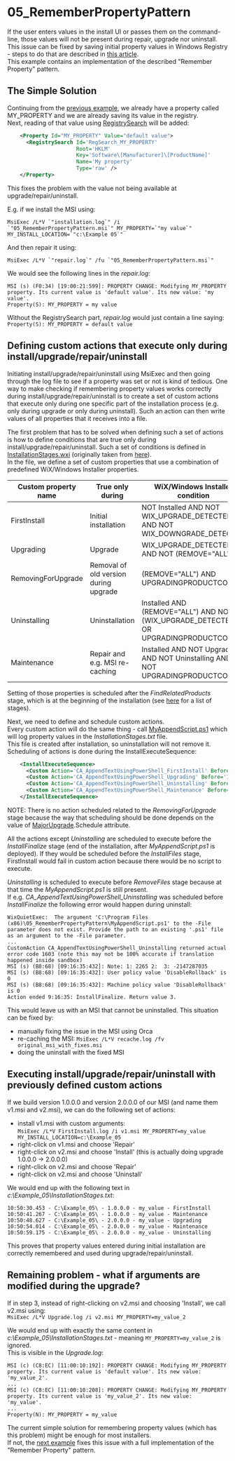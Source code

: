 # 05_RememberPropertyPattern

If the user enters values in the install UI or passes them on the command-line, those values will not be present during repair, upgrade nor uninstall. This issue can be fixed by saving initial property values in Windows Registry - steps to do that are described in [this article](https://robmensching.com/blog/posts/2010/5/2/the-wix-toolsets-remember-property-pattern/).\
This example contains an implementation of the described "Remember Property" pattern.

## The Simple Solution

Continuing from the [previous example](../04_PowerShellPreconditionCustomAction/), we already have a property called MY_PROPERTY and we are already saving its value in the registry.\
Next, reading of that value using [RegistrySearch](https://wixtoolset.org/documentation/manual/v3/xsd/wix/registrysearch.html) will be added:
```xml
    <Property Id="MY_PROPERTY" Value="default value">
      <RegistrySearch Id='RegSearch_MY_PROPERTY'
                      Root='HKLM'
                      Key='Software\[Manufacturer]\[ProductName]'
                      Name='My property'
                      Type='raw' />
    </Property>
```
This fixes the problem with the value not being available at upgrade/repair/uninstall.

E.g. if we install the MSI using:
```
MsiExec /L*V `"installation.log`" /i `"05_RememberPropertyPattern.msi`" MY_PROPERTY=`"my value`" MY_INSTALL_LOCATION=`"c:\Example 05`"
```
And then repair it using:
```
MsiExec /L*V `"repair.log`" /fu `"05_RememberPropertyPattern.msi`"
```
We would see the following lines in the *repair.log*:
```
MSI (s) (F0:34) [19:00:21:599]: PROPERTY CHANGE: Modifying MY_PROPERTY property. Its current value is 'default value'. Its new value: 'my value'.
Property(S): MY_PROPERTY = my value
```
Without the RegistrySearch part, *repair.log* would just contain a line saying: `Property(S): MY_PROPERTY = default value`

## Defining custom actions that execute only during install/upgrade/repair/uninstall

Initiating install/upgrade/repair/uninstall using MsiExec and then going through the log file to see if a property was set or not is kind of tedious. One way to make checking if remembering property values works correctly during install/upgrade/repair/uninstall is to create a set of custom actions that execute only during one specific part of the installation process (e.g. only during upgrade or only during uninstall). Such an action can then write values of all properties that it receives into a file.

The first problem that has to be solved when defining such a set of actions is how to define conditions that are true only during install/upgrade/repair/uninstall. Such a set of conditions is defined in [InstallationStages.wxi](InstallationStages.wxi) (originally taken from [here](https://gist.github.com/dander/8408382)).\
In the file, we define a set of custom properties that use a combination of predefined WiX/Windows Installer properties.

| Custom property name | True only during                      | WiX/Windows Installer condition |
|----------------------|---------------------------------------|---------------------------------|
| FirstInstall         | Initial installation                  | NOT Installed AND NOT WIX_UPGRADE_DETECTED AND NOT WIX_DOWNGRADE_DETECTED |
| Upgrading            | Upgrade                               | WIX_UPGRADE_DETECTED AND NOT (REMOVE="ALL") |
| RemovingForUpgrade   | Removal of old version during upgrade | (REMOVE="ALL") AND UPGRADINGPRODUCTCODE |
| Uninstalling         | Uninstallation                        | Installed AND (REMOVE="ALL") AND NOT (WIX_UPGRADE_DETECTED OR UPGRADINGPRODUCTCODE) |
| Maintenance          | Repair and e.g. MSI re-caching        | Installed AND NOT Upgrading AND NOT Uninstalling AND NOT UPGRADINGPRODUCTCODE |

Setting of those properties is scheduled after the *FindRelatedProducts* stage, which is at the beginning of the installation (see [here](../04_PowerShellPreconditionCustomAction#overview-of-install-stages) for a list of stages).

Next, we need to define and schedule custom actions.\
Every custom action will do the same thing - call [MyAppendScript.ps1](MyAppendScript.ps1) which will log property values in the *InstallationStages.txt* file.\
This file is created after installation, so uninstallation will not remove it.
Scheduling of actions is done during the InstallExecuteSequence:
```xml
    <InstallExecuteSequence>
      <Custom Action='CA_AppendTextUsingPowerShell_FirstInstall' Before='InstallFinalize'>FirstInstall</Custom>
      <Custom Action='CA_AppendTextUsingPowerShell_Upgrading' Before='InstallFinalize'>Upgrading</Custom>
      <Custom Action='CA_AppendTextUsingPowerShell_Uninstalling' Before='RemoveFiles'>Uninstalling</Custom>
      <Custom Action='CA_AppendTextUsingPowerShell_Maintenance' Before='InstallFinalize'>Maintenance</Custom>
    </InstallExecuteSequence>
```
NOTE: There is no action scheduled related to the *RemovingForUpgrade* stage because the way that scheduling should be done depends on the value of [MajorUpgrade](https://wixtoolset.org/documentation/manual/v3/xsd/wix/majorupgrade.html).Schedule attribute.

All the actions except *Uninstalling* are scheduled to execute before the *InstallFinalize* stage (end of the installation, after *MyAppendScript.ps1* is deployed). If they would be scheduled before the *InstallFiles* stage, FirstInstall would fail in custom action because there would be no script to execute.

*Uninstalling* is scheduled to execute before *RemoveFiles* stage because at that time the *MyAppendScript.ps1* is still present.\
If e.g. *CA_AppendTextUsingPowerShell_Uninstalling* was scheduled before *InstallFinalize* the following error would happen during uninstall:
```
WixQuietExec:  The argument 'C:\Program Files (x86)\05_RememberPropertyPattern\MyAppendScript.ps1' to the -File parameter does not exist. Provide the path to an existing '.ps1' file as an argument to the -File parameter.
...
CustomAction CA_AppendTextUsingPowerShell_Uninstalling returned actual error code 1603 (note this may not be 100% accurate if translation happened inside sandbox)
MSI (s) (B8:68) [09:16:35:432]: Note: 1: 2265 2:  3: -2147287035 
MSI (s) (B8:68) [09:16:35:432]: User policy value 'DisableRollback' is 0
MSI (s) (B8:68) [09:16:35:432]: Machine policy value 'DisableRollback' is 0
Action ended 9:16:35: InstallFinalize. Return value 3.
```
This would leave us with an MSI that cannot be uninstalled. This situation can be fixed by:
- manually fixing the issue in the MSI using Orca
- re-caching the MSI: `MsiExec /L*V recache.log /fv original_msi_with_fixes.msi`
- doing the uninstall with the fixed MSI

## Executing install/upgrade/repair/uninstall with previously defined custom actions

If we build version 1.0.0.0 and version 2.0.0.0 of our MSI (and name them v1.msi and v2.msi), we can do the following set of actions:
- install v1.msi with custom arguments:\
  `MsiExec /L*V FirstInstall.log /i v1.msi MY_PROPERTY=my_value MY_INSTALL_LOCATION=c:\Example_05`
- right-click on v1.msi and choose 'Repair'
- right-click on v2.msi and choose 'Install' (this is actually doing upgrade 1.0.0.0 -> 2.0.0.0)
- right-click on v2.msi and choose 'Repair'
- right-click on v2.msi and choose 'Uninstall'

We would end up with the following text in *c:\Example_05\InstallationStages.txt*:
```
10:50:30.453 - C:\Example_05\ - 1.0.0.0 - my_value - FirstInstall
10:50:41.267 - C:\Example_05\ - 1.0.0.0 - my_value - Maintenance
10:50:48.627 - C:\Example_05\ - 2.0.0.0 - my_value - Upgrading
10:50:54.014 - C:\Example_05\ - 2.0.0.0 - my_value - Maintenance
10:50:59.175 - C:\Example_05\ - 2.0.0.0 - my_value - Uninstalling
```
This proves that property values entered during initial installation are correctly remembered and used during upgrade/repair/uninstall.

## Remaining problem - what if arguments are modified during the upgrade?

If in step 3, instead of right-clicking on v2.msi and choosing 'Install', we call v2.msi using:\
`MsiExec /L*V Upgrade.log /i v2.msi MY_PROPERTY=my_value_2`

We would end up with exactly the same content in *c:\Example_05\InstallationStages.txt* - meaning `MY_PROPERTY=my_value_2` is ignored.\
This is visible in the *Upgrade.log*:
```
MSI (c) (C8:EC) [11:00:10:192]: PROPERTY CHANGE: Modifying MY_PROPERTY property. Its current value is 'default value'. Its new value: 'my_value_2'.
...
MSI (c) (C8:EC) [11:00:10:208]: PROPERTY CHANGE: Modifying MY_PROPERTY property. Its current value is 'my_value_2'. Its new value: 'my_value'.
...
Property(N): MY_PROPERTY = my_value
```
The current simple solution for remembering property values (which has this problem) might be enough for most installers.\
If not, the [next example](../06_RememberPropertyPatternComplete/) fixes this issue with a full implementation of the "Remember Property" pattern.